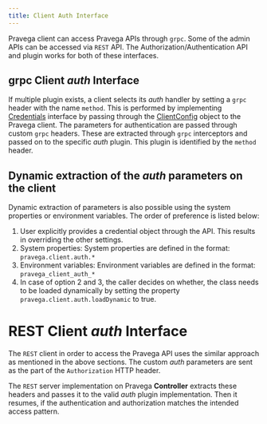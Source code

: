 ```yaml
---
title: Client Auth Interface
---
```


<!--
Copyright Pravega Authors.

Licensed under the Apache License, Version 2.0 (the "License");
you may not use this file except in compliance with the License.
You may obtain a copy of the License at

    http://www.apache.org/licenses/LICENSE-2.0

Unless required by applicable law or agreed to in writing, software
distributed under the License is distributed on an "AS IS" BASIS,
WITHOUT WARRANTIES OR CONDITIONS OF ANY KIND, either express or implied.
See the License for the specific language governing permissions and
limitations under the License.
-->

Pravega client can access Pravega APIs through `grpc`. Some of the admin APIs can be accessed via `REST` API. 
The Authorization/Authentication API and plugin works for both of these interfaces.

## grpc Client _auth_ Interface
If multiple plugin exists, a client selects its _auth_ handler by setting a `grpc` header with the name `method`. 
This is performed by implementing [Credentials](https://github.com/pravega/pravega/blob/master/client/src/main/java/io/pravega/client/stream/impl/Credentials.java) interface by passing through the [ClientConfig](https://github.com/pravega/pravega/blob/master/client/src/main/java/io/pravega/client/ClientConfig.java) object to the Pravega client.
The parameters for authentication are passed through custom `grpc` headers. These are extracted through `grpc` interceptors and passed on to the specific _auth_ plugin.
This plugin is identified by the `method` header.

## Dynamic extraction of the _auth_ parameters on the client
Dynamic extraction of parameters is also possible using the system properties or environment variables.
The order of preference is listed below:

1. User explicitly provides a credential object through the API. This results in overriding the other settings.
2. System properties: System properties are defined in the format: `pravega.client.auth.*`
3. Environment variables: Environment variables are defined in the format: `pravega_client_auth_*`
4. In case of option 2 and 3, the caller decides on whether, the class needs to be loaded dynamically by setting the property `pravega.client.auth.loadDynamic` to true.
 
# REST Client _auth_ Interface
The `REST` client in order to access the Pravega API uses the similar approach as mentioned in the above sections. The custom _auth_ parameters are sent as the part of the `Authorization` HTTP header.

The `REST` server implementation on Pravega **Controller** extracts these headers and passes it to the valid _auth_ plugin implementation. Then it resumes, if the authentication and authorization matches the intended access pattern.


